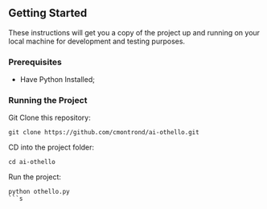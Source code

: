 ## Getting Started

These instructions will get you a copy of the project up and running on your local machine for development and testing purposes.

### Prerequisites

* Have Python Installed;

### Running the Project

Git Clone this repository:

```
git clone https://github.com/cmontrond/ai-othello.git
```

CD into the project folder:

```
cd ai-othello
```

Run the project:

```
python othello.py
```s
